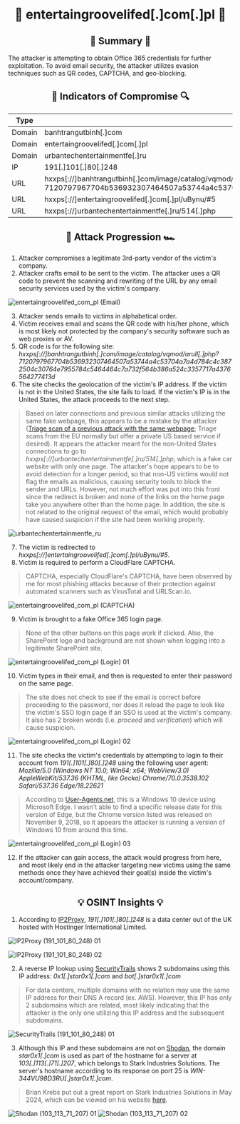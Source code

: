 <div align="center">
  
# :fishing_pole_and_fish: entertaingroovelifed[.]com[.]pl :fishing_pole_and_fish:

## :page_facing_up: Summary :page_facing_up:

<div align="left">
  
The attacker is attempting to obtain Office 365 credentials for further exploitation. To avoid email security, the attacker utilizes evasion techniques such as QR codes, CAPTCHA, and geo-blocking.

<div align="center">

## :mag_right: Indicators of Compromise :mag:

| Type | Value |
| --- | --- |
| Domain | banhtrangutbinh[.]com |
| Domain | entertaingroovelifed[.]com[.]pl |
| Domain | urbantechentertainmentfe[.]ru |
| IP | 191[.]101[.]80[.]248 |
| URL | hxxps[://]banhtrangutbinh[.]com/image/catalog/vqmod/arull[.]php?7120797967704b536932307464507a53744a4c53704a7a4d784c4c3872504c30764e7955784c5464464c7a732f564b386a524c3357717a4376564277413d |
| URL | hxxps[://]entertaingroovelifed[.]com[.]pl/uBynu/#5 |
| URL | hxxps[://]urbantechentertainmentfe[.]ru/514[.]php |

## :checkered_flag: Attack Progression :racing_car:

<div align="left">
  
1) Attacker compromises a legitimate 3rd-party vendor of the victim's company.
2) Attacker crafts email to be sent to the victim. The attacker uses a QR code to prevent the scanning and rewriting of the URL by any email security services used by the victim's company.

![entertaingroovelifed_com_pl (Email)](https://github.com/user-attachments/assets/873a233b-6365-476f-9cea-3a5c59ac5814)

3) Attacker sends emails to victims in alphabetical order.
4) Victim receives email and scans the QR code with his/her phone, which is most likely not protected by the company's security software such as web proxies or AV.
5) QR code is for the following site: _hxxps[://]banhtrangutbinh[.]com/image/catalog/vqmod/arull[.]php?7120797967704b536932307464507a53744a4c53704a7a4d784c4c3872504c30764e7955784c5464464c7a732f564b386a524c3357717a4376564277413d_
6) The site checks the geolocation of the victim's IP address. If the victim is not in the United States, the site fails to load. If the victim's IP is in the United States, the attack proceeds to the next step.

> Based on later connections and previous similar attacks utilizing the same fake webpage, this appears to be a mistake by the attacker ([Triage scan of a previous attack with the same webpage](https://tria.ge/240812-yzgbwsxglm/behavioral1); Triage scans from the EU normally but offer a private US based service if desired). It appears the attacker meant for the non-United States connections to go to _hxxps[://]urbantechentertainmentfe[.]ru/514[.]php_, which is a fake car website with only one page. The attacker's hope appears to be to avoid detection for a longer period, so that non-US victims would not flag the emails as malicious, causing security tools to block the sender and URLs. However, not much effort was put into this front since the redirect is broken and none of the links on the home page take you anywhere other than the home page. In addition, the site is not related to the original request of the email, which would probably have caused suspicion if the site had been working properly.

![urbantechentertainmentfe_ru](https://github.com/user-attachments/assets/f46de7f5-4280-4dc8-b9da-1e15dc22ad5c)

7) The victim is redirected to _hxxps[://]entertaingroovelifed[.]com[.]pl/uBynu/#5_.
8) Victim is required to perform a CloudFlare CAPTCHA.

> CAPTCHA, especially CloudFlare's CAPTCHA, have been observed by me for most phishing attacks because of their protection against automated scanners such as VirusTotal and URLScan.io.

![entertaingroovelifed_com_pl (CAPTCHA)](https://github.com/user-attachments/assets/2699f7f9-3444-4406-95a1-9661792d5a54)

9) Victim is brought to a fake Office 365 login page.
> None of the other buttons on this page work if clicked. Also, the SharePoint logo and background are not shown when logging into a legitimate SharePoint site.

![entertaingroovelifed_com_pl (Login) 01](https://github.com/user-attachments/assets/77156d15-61be-4402-a66a-f9ea6e984933)

10) Victim types in their email, and then is requested to enter their password on the same page.
> The site does not check to see if the email is correct before proceeding to the password, nor does it reload the page to look like the victim's SSO login page if an SSO is used at the victim's company. It also has 2 broken words (i.e. _proceed_ and _verification_) which will cause suspicion.

![entertaingroovelifed_com_pl (Login) 02](https://github.com/user-attachments/assets/728f439c-fe2c-45c5-8a6a-290112e70948)

11) The site checks the victim's credentials by attempting to login to their account from _191[.]101[.]80[.]248_ using the following user agent: _Mozilla/5.0 (Windows NT 10.0; Win64; x64; WebView/3.0) AppleWebKit/537.36 (KHTML, like Gecko) Chrome/70.0.3538.102 Safari/537.36 Edge/18.22621_
> According to [User-Agents.net](https://user-agents.net/string/mozilla-5-0-windows-nt-10-0-win64-x64-webview-3-0-applewebkit-537-36-khtml-like-gecko-chrome-70-0-3538-102-safari-537-36-edge-18-19044), this is a Windows 10 device using Microsoft Edge. I wasn't able to find a specific release date for this version of Edge, but the Chrome version listed was released on November 9, 2018, so it appears the attacker is running a version of Windows 10 from around this time.

![entertaingroovelifed_com_pl (Login) 03](https://github.com/user-attachments/assets/a91f9533-2692-4b69-b17f-c212ecc31a84)

12) If the attacker can gain access, the attack would progress from here, and most likely end in the attacker targeting new victims using the same methods once they have achieved their goal(s) inside the victim's account/company.

<div align="center">

## :bulb: OSINT Insights :bulb:

<div align="left">
  
1) According to [IP2Proxy](https://www.ip2proxy.com/), _191[.]101[.]80[.]248_ is a data center out of the UK hosted with Hostinger International Limited.

![IP2Proxy (191_101_80_248) 01](https://github.com/user-attachments/assets/c013a878-5776-4ad3-8a3b-b3bfe8e678db)

![IP2Proxy (191_101_80_248) 02](https://github.com/user-attachments/assets/0279be96-566b-4fe7-aee3-acaaf3b28555)

2) A reverse IP lookup using [SecurityTrails](https://securitytrails.com/list/ip/191.101.80.248) shows 2 subdomains using this IP address: _0x1[.]star0x1[.]com_ and _bot[.]star0x1[.]com_

> For data centers, multiple domains with no relation may use the same IP address for their DNS A record (ex. AWS). However, this IP has only 2 subdomains which are related, most likely indicating that the attacker is the only one utilizing this IP address and the subsequent subdomains.

![SecurityTrails (191_101_80_248) 01](https://github.com/user-attachments/assets/88f4e542-3092-4158-a34e-751f8e5f1107)

3) Although this IP and these subdomains are not on [Shodan](https://www.shodan.io/), the domain _star0x1[.]com_ is used as part of the hostname for a server at _103[.]113[.]71[.]207_, which belongs to Stark Industries Solutions. The server's hostname according to its response on port 25 is _WIN-344VU98D3RU[.]star0x1[.]com_.

> Brian Krebs put out a great report on Stark Industries Solutions in May 2024, which can be viewed on his website [here](https://krebsonsecurity.com/2024/05/stark-industries-solutions-an-iron-hammer-in-the-cloud/).

![Shodan (103_113_71_207) 01](https://github.com/user-attachments/assets/33cba348-c69f-4fea-befb-af61cf7021c4)
![Shodan (103_113_71_207) 02](https://github.com/user-attachments/assets/aadfc244-a76b-4ea9-81c7-82b9f3affa95)
